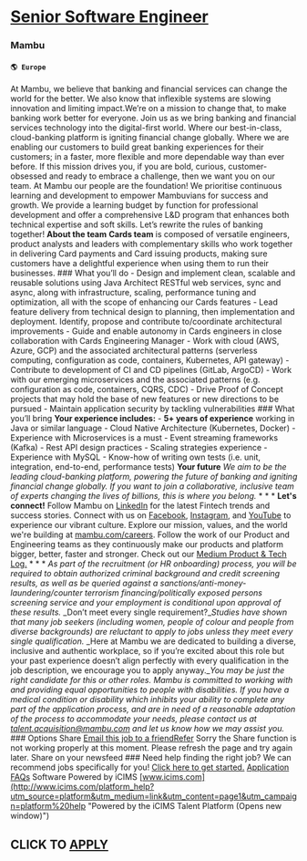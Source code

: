 # [Senior Software Engineer](https://www.remotewlb.com/apply/senior-software-engineer-65206)  
### Mambu  
#### `🌎 Europe`  
At Mambu, we believe that banking and financial services can change the world for the better. We also know that inflexible systems are slowing innovation and limiting impact.We’re on a mission to change that, to make banking work better for everyone. Join us as we bring banking and financial services technology into the digital-first world. Where our best-in-class, cloud-banking platform is igniting financial change globally. Where we are enabling our customers to build great banking experiences for their customers; in a faster, more flexible and more dependable way than ever before. If this mission drives you, if you are bold, curious, customer-obsessed and ready to embrace a challenge, then we want you on our team. At Mambu our people are the foundation! We prioritise continuous learning and development to empower Mambuvians for success and growth. We provide a learning budget by function for professional development and offer a comprehensive L&D program that enhances both technical
expertise and soft skills. Let’s rewrite the rules of banking together! **About the team** **Cards team** is composed of versatile engineers, product analysts and leaders with complementary skills who work together in delivering Card payments and Card issuing products, making sure customers have a delightful experience when using them to run their businesses. ### What you’ll do \- Design and implement clean, scalable and reusable solutions using Java Architect RESTful web services, sync and async, along with infrastructure, scaling, performance tuning and optimization, all with the scope of enhancing our Cards features \- Lead feature delivery from technical design to planning, then implementation and deployment. Identify, propose and contribute to/coordinate architectural improvements \- Guide and enable autonomy in Cards engineers in close collaboration with Cards Engineering Manager \- Work with cloud (AWS, Azure, GCP) and the associated architectural patterns (serverless computing,
configuration as code, containers, Kubernetes, API gateway) \- Contribute to development of CI and CD pipelines (GitLab, ArgoCD) \- Work with our emerging microservices and the associated patterns (e.g. configuration as code, containers, CQRS, CDC) \- Drive Proof of Concept projects that may hold the base of new features or new directions to be pursued \- Maintain application security by tackling vulnerabilities ### What you’ll bring **Your experience includes:** \- **5+ years of experience** working in Java or similar language \- Cloud Native Architecture (Kubernetes, Docker) \- Experience with Microservices is a must \- Event streaming frameworks (Kafka) \- Rest API design practices \- Scaling strategies experience \- Experience with MySQL \- Know-how of writing own tests (i.e. unit, integration, end-to-end, performance tests) **Your future** _We aim to be the leading cloud-banking platform, powering the future of banking and igniting financial change globally. If you want to join a
collaborative, inclusive team of experts changing the lives of billions, this is where you belong._ * * * **Let's connect!** Follow Mambu on [LinkedIn](https://www.linkedin.com/company/mambu/mycompany/) for the latest Fintech trends and success stories. Connect with us on [Facebook](https://www.facebook.com/mambucloud), [Instagram](https://www.instagram.com/life_atmambu/), and [YouTube](https://www.youtube.com/channel/UC0vXbn7DBeCVXTD1GmYZd2A) to experience our vibrant culture. Explore our mission, values, and the world we're building at [mambu.com/careers](https://mambu.com/careers). Follow the work of our Product and Engineering teams as they continuously make our products and platform bigger, better, faster and stronger. Check out our [Medium Product & Tech Log.](https://medium.com/@mambu-product) * * * _As part of the recruitment (or HR onboarding) process, you will be required to obtain authorized criminal background and credit screening results, as well as be queried against a
sanctions/anti-money-laundering/counter terrorism financing/politically exposed persons screening service and your employment is conditional upon approval of these results._ _Don’t meet every single requirement?__Studies have shown that many job seekers (including women, people of colour and people from diverse backgrounds) are reluctant to apply to jobs unless they meet every single qualification._ _Here at Mambu we are dedicated to building a diverse, inclusive and authentic workplace, so if you’re excited about this role but your past experience doesn’t align perfectly with every qualification in the job description, we encourage you to apply anyway.__You may be just the right candidate for this or other roles._ _Mambu is committed to working with and providing equal opportunities to people with disabilities. If you have a medical condition or disability which inhibits your ability to complete any part of the application process, and are in need of a reasonable adaptation of the
process to accommodate your needs, please contact us at_ [_talent.acquisition@mambu.com_](mailto:talent.acquisition@mambu.com) _and let us know how we may assist you._ ### Options Share [Email this job to a friendRefer](https://careers-mambu.icims.com/jobs/2663/senior-software-engineer/referral?in_iframe=1&hashed=-625943632 "Email this job to a friend") Sorry the Share function is not working properly at this moment. Please refresh the page and try again later. Share on your newsfeed ### Need help finding the right job? We can recommend jobs specifically for you! [Click here to get started.](https://careers-mambu.icims.com/connect?back=intro&findajob=1&in_iframe=1&hashed=-625943632) [Application FAQs](https://icims.help/candidate-faq "Application FAQs (Opens new window)") Software Powered by iCIMS [www.icims.com](http://www.icims.com/platform_help?utm_source=platform&utm_medium=link&utm_content=page1&utm_campaign=platform%20help "Powered by the iCIMS Talent Platform (Opens new
window)")  
## CLICK TO [APPLY](https://www.remotewlb.com/apply/senior-software-engineer-65206)

